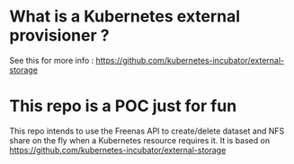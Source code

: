# What is a Kubernetes external provisioner ?

See this for more info :
https://github.com/kubernetes-incubator/external-storage

# This repo is a POC just for fun

This repo intends to use the Freenas API to create/delete dataset and NFS share on the fly when a Kubernetes resource requires it.
It is based on https://github.com/kubernetes-incubator/external-storage
